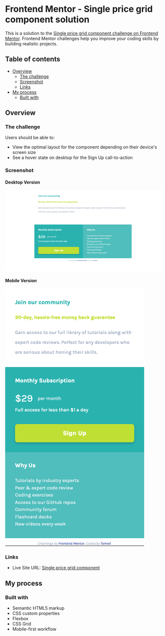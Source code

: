 # Frontend Mentor - Single price grid component solution

This is a solution to the [Single price grid component challenge on Frontend Mentor](https://www.frontendmentor.io/challenges/single-price-grid-component-5ce41129d0ff452fec5abbbc). Frontend Mentor challenges help you improve your coding skills by building realistic projects. 

## Table of contents

- [Overview](#overview)
  - [The challenge](#the-challenge)
  - [Screenshot](#screenshot)
  - [Links](#links)
- [My process](#my-process)
  - [Built with](#built-with)

## Overview

### The challenge

Users should be able to:

- View the optimal layout for the component depending on their device's screen size
- See a hover state on desktop for the Sign Up call-to-action

### Screenshot

#### Desktop Version
![](./screenshot-desktop.png)

#### Mobile Version
![](./screenshot-mobile.png)

### Links

- Live Site URL: [Single price grid component](https://tomwf.github.io/FEM-single-price-grid-component-master/)

## My process

### Built with

- Semantic HTML5 markup
- CSS custom properties
- Flexbox
- CSS Grid
- Mobile-first workflow
